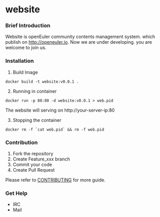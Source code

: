 # website

### Brief Introduction

Website is openEuler community contents management system. which publish on http://openeuler.io. Now we are under developing.
you are welcome to join us.

### Installation

1. Build Image

```
docker build -t website:v0.0.1 .
```

2. Running in container

```
docker run -p 80:80 -d website:v0.0.1 > web.pid
```

The website will serving on http://your-server-ip:80

3. Stopping the container

```
docker rm -f `cat web.pid` && rm -f web.pid
```


### Contribution

1. Fork the repository
2. Create Feature_xxx branch
3. Commit your code
4. Create Pull Request

Please refer to [CONTRIBUTING](./CONTRIBUTING.md) for more guide.

### Get Help

- IRC
- Mail
